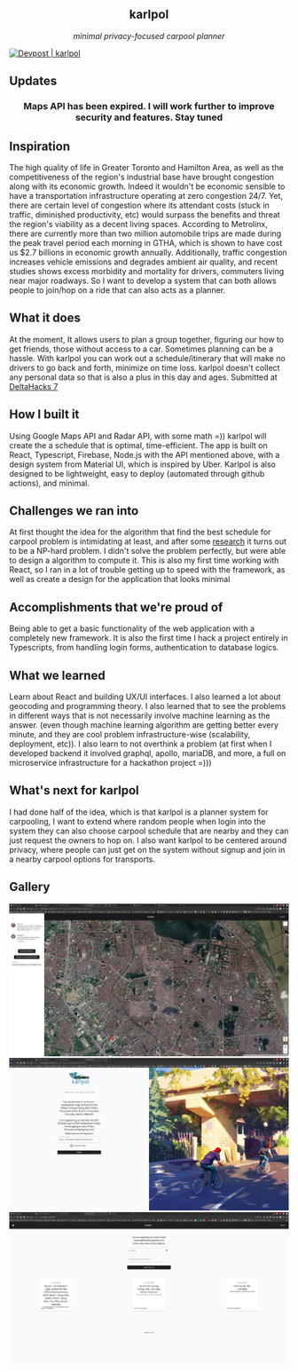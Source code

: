 <h2 align="center">karlpol</h2>
<p align="center"><i>minimal privacy-focused carpool planner</i></p>

[![Devpost | karlpol](https://badges.devpost-shields.com/get-badge?name=karlpol&id=karlpol&type=basic&style=flat-square)](https://devpost.com/software/karlpol)


## Updates
<h3 align="center">Maps API has been expired. I will work further to improve security and features. Stay tuned</h3>

## Inspiration
The high quality of life in Greater Toronto and Hamilton Area, as well as the competitiveness of the region's industrial base have brought congestion along with its economic growth. Indeed it wouldn't be economic sensible to have a transportation infrastructure operating at zero congestion 24/7. Yet, there are certain level of congestion where its attendant costs (stuck in traffic, diminished productivity,  etc) would surpass the benefits and threat the region's viability as a decent living spaces. According to Metrolinx, there are currently more than two million automobile trips are made during the peak travel period each morning in GTHA, which is shown to have cost us $2.7 billions in economic growth annually. Additionally, traffic congestion increases vehicle emissions and degrades ambient air quality, and recent studies shows excess morbidity and mortality for drivers, commuters living near major roadways. So I want to develop a system that can both allows people to join/hop on a ride that can also acts as a planner.

## What it does
At the moment, It allows users to plan a group together, figuring our how to get friends, those without access to a car. Sometimes planning can be a hassle. With karlpol you can work out a schedule/itinerary that will make no drivers to go back and forth, minimize on time loss. karlpol doesn't collect any personal data so that is also a plus in this day and ages. Submitted at [DeltaHacks 7](https://deltahacks7.devpost.com/)

## How I built it
Using Google Maps API and Radar API, with some math =)) karlpol will create the a schedule that is optimal, time-efficient. The app is built on React, Typescript, Firebase, Node.js with the API mentioned above, with a design system from Material UI, which is inspired by Uber. Karlpol is also designed to be lightweight, easy to deploy (automated through github actions), and minimal.

## Challenges we ran into
At first thought the idea for the algorithm that find the best schedule for carpool problem is intimidating at least, and after some [research](https://arxiv.org/abs/1604.05609) it turns out to be a NP-hard problem. I didn't solve the problem perfectly, but were able to design a algorithm to compute it. This is also my first time working with React, so I ran in a lot of trouble getting up to speed with the framework, as well as create a design for the application that looks minimal

## Accomplishments that we're proud of
Being able to get a basic functionality of the web application with a completely new framework.
It is also the first time I hack a project entirely in Typescripts, from handling login forms, authentication to database logics.

## What we learned
Learn about React and building UX/UI interfaces. I also learned a lot about geocoding and programming theory. I also learned that to see the problems in different ways that is not necessarily involve machine learning as the answer.  (even though machine learning algorithm are getting better every minute, and they are cool problem infrastructure-wise (scalability, deployment, etc)). I also learn to not overthink a problem (at first when I developed backend it involved graphql, apollo, mariaDB, and more,  a full on microservice infrastructure for a hackathon project =)))

## What's next for karlpol
I had done half of the idea, which is that karlpol is a planner system for carpooling, I want to extend where random people when login into the system they can also choose carpool schedule that are nearby and they can just request the owners to hop on. I also want karlpol to be centered around privacy, where people can just get on the system without signup and join in a nearby carpool options for transports.

## Gallery
<img src="./images/dashboard-min.png">
<img src="./images/invitationfromhost.png">
<img src="./images/mainpage.png">
